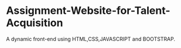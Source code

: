 # Assignment-Website-for-Talent-Acquisition
A dynamic front-end using HTML,CSS,JAVASCRIPT and BOOTSTRAP.
